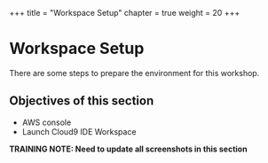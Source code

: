 +++
title = "Workspace Setup"
chapter = true
weight = 20
+++

# Workspace Setup

There are some steps to prepare the environment for this workshop.

## Objectives of this section
* AWS console
* Launch Cloud9 IDE Workspace


**TRAINING NOTE: Need to update all screenshots in this section**
